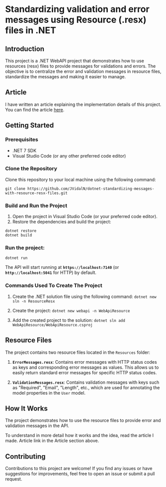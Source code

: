 # Standardizing validation and error messages using Resource (.resx) files in .NET

## Introduction

This project is a .NET WebAPI project that demonstrates how to use resources (resx) files to provide messages for validations and errors. The objective is to centralize the error and validation messages in resource files, standardize the messages and making it easier to manage.

## Article
I have written an article explaining the implementation details of this project. You can find the article [here](https://dev.to/jvidaln/standardizing-validation-and-error-messages-using-resource-resx-files-in-net-2c9p "Standardizing validation and error messages using Resource (.resx) files in .NET").

## Getting Started

### Prerequisites
* .NET 7 SDK
* Visual Studio Code (or any other preferred code editor)

### Clone the Repository

Clone this repository to your local machine using the following command:

```
git clone https://github.com/JVidalN/dotnet-standardizing-messages-with-resource-resx-files.git
```

### Build and Run the Project
1. Open the project in Visual Studio Code (or your preferred code editor).
2. Restore the dependencies and build the project:

```
dotnet restore
dotnet build
```

### Run the project:

```
dotnet run
```

The API will start running at **`https://localhost:7140`** (or **`http://localhost:5041`** for HTTP) by default.

### Commands Used To Create The Project

1. Create the .NET solution file using the following command:
`dotnet new sln -n ResourceResx`

2. Create the project:
`dotnet new webapi -n WebApiResource`

3. Add the created project to the solution:
`dotnet sln add WebApiResource/WebApiResource.csproj`

## Resource Files

The project contains two resource files located in the `Resources` folder:

1. **`ErrorMessages.resx`**: Contains error messages with HTTP status codes as keys and corresponding error messages as values. This allows us to easily return standard error messages for specific HTTP status codes.

2. **`ValidationMessages.resx`**: Contains validation messages with keys such as "Required", "Email", "Length", etc., which are used for annotating the model properties in the `User` model.

## How It Works

The project demonstrates how to use the resource files to provide error and validation messages in the API.

To understand in more detail how it works and the idea, read the article I made. Article link in the Article section above.

## Contributing

Contributions to this project are welcome! 
If you find any issues or have suggestions for improvements, feel free to open an issue or submit a pull request.
